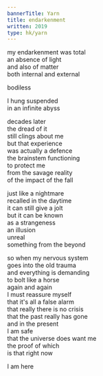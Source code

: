 ```yaml
---
bannerTitle: Yarn
title: endarkenment
written: 2019
type: hk/yarn
---
```


my endarkenment was total  
an absence of light  
and also of matter  
both internal and external  

bodiless

I hung suspended  
in an infinite abyss


decades later  
the dread of it  
still clings about me  
but that experience  
was actually a defence  
the brainstem functioning  
to protect me  
from the savage reality  
of the impact of the fall


just like a nightmare  
recalled in the daytime  
it can still give a jolt  
but it can be known  
as a strangeness  
an illusion  
unreal  
something from the beyond


so when my nervous system  
goes into the old trauma  
and everything is demanding  
to bolt like a horse  
again and again  
I must reassure myself  
that it's all a false alarm  
that really there is no crisis  
that the past really has gone  
and in the present    
I am safe  
that the universe does want me  
the proof of which  
is that right now


I am here

